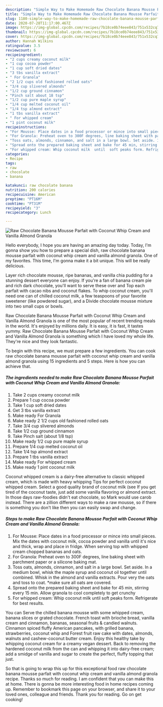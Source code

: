 ```yaml
---
description: "Simple Way to Make Homemade Raw Chocolate Banana Mousse Parfait with Coconut Whip Cream and Vanilla Almond Granola"
title: "Simple Way to Make Homemade Raw Chocolate Banana Mousse Parfait with Coconut Whip Cream and Vanilla Almond Granola"
slug: 1180-simple-way-to-make-homemade-raw-chocolate-banana-mousse-parfait-with-coconut-whip-cream-and-vanilla-almond-granola
date: 2020-07-28T11:17:00.467Z
image: https://img-global.cpcdn.com/recipes/7b18ce0b74eee843/751x532cq70/raw-chocolate-banana-mousse-parfait-with-coconut-whip-cream-and-vanilla-almond-granola-recipe-main-photo.jpg
thumbnail: https://img-global.cpcdn.com/recipes/7b18ce0b74eee843/751x532cq70/raw-chocolate-banana-mousse-parfait-with-coconut-whip-cream-and-vanilla-almond-granola-recipe-main-photo.jpg
cover: https://img-global.cpcdn.com/recipes/7b18ce0b74eee843/751x532cq70/raw-chocolate-banana-mousse-parfait-with-coconut-whip-cream-and-vanilla-almond-granola-recipe-main-photo.jpg
author: Hannah Wilkins
ratingvalue: 3.5
reviewcount: 6
recipeingredient:
- "2 cups creamy coconut milk"
- "1 cup cocoa powder"
- "1 cup soft dried dates"
- "3 tbs vanilla extract"
- " For Granola"
- "2 1/2 cups old fashioned rolled oats"
- "3/4 cup slivered almonds"
- "1/2 cup ground cinnamon"
- "Pinch salt about 18 tsp"
- "1/2 cup pure maple syrup"
- "1/4 cup melted coconut oil"
- "1/4 tsp almond extract"
- "1 tbs vanilla extract"
- " For whipped cream"
- "1 pint coconut milk"
recipeinstructions:
- "For Mousse: Place dates in a food processor or mince into small pieces. Mix the dates with coconut milk, cocoa powder and vanilla until it&#39;s nice and thick, wrap and place in fridge. When serving top with whipped cream chopped bananas and oats."
- "For Granola: Preheat oven to 300F degrees, line baking sheet with parchment paper or a silicone baking mat."
- "Toss oats, almonds, cinnamon, and salt in a large bowl. Set aside. In a medium bowl, whisk the maple syrup and coconut oil together until combined. Whisk in the almond and vanilla extracts. Pour very the oats and toss to coat. *make sure all oats are covered."
- "Spread onto the prepared baking sheet and bake for 45 min, stirring every 15 min. Allow granola to cool completely to get crunchy"
- "For whipped cream: Whip coconut milk  until  soft peaks form. Refrigerate for best results."
categories:
- Recipe
tags:
- raw
- chocolate
- banana

katakunci: raw chocolate banana 
nutrition: 200 calories
recipecuisine: American
preptime: "PT16M"
cooktime: "PT31M"
recipeyield: "3"
recipecategory: Lunch

---
```



![Raw Chocolate Banana Mousse Parfait with Coconut Whip Cream and Vanilla Almond Granola](https://img-global.cpcdn.com/recipes/7b18ce0b74eee843/751x532cq70/raw-chocolate-banana-mousse-parfait-with-coconut-whip-cream-and-vanilla-almond-granola-recipe-main-photo.jpg)

Hello everybody, I hope you are having an amazing day today. Today, I'm gonna show you how to prepare a special dish, raw chocolate banana mousse parfait with coconut whip cream and vanilla almond granola. One of my favorites. This time, I'm gonna make it a bit unique. This will be really delicious.

Layer rich chocolate mousse, ripe bananas, and vanilla chia pudding for a stunning dessert everyone can enjoy. If you&#39;re a fan of banana cream pie and rich dark chocolate, you&#39;ll want to serve these over and Top each parfait with cacao nibs and coconut flakes. To whip coconut cream, you&#39;ll need one can of chilled coconut milk, a few teaspoons of your favorite sweetener (like powdered sugar), and a Divide chocolate mousse mixture into two small cups or bowls.

Raw Chocolate Banana Mousse Parfait with Coconut Whip Cream and Vanilla Almond Granola is one of the most popular of recent trending meals in the world. It's enjoyed by millions daily. It is easy, it is fast, it tastes yummy. Raw Chocolate Banana Mousse Parfait with Coconut Whip Cream and Vanilla Almond Granola is something which I have loved my whole life. They're nice and they look fantastic.


To begin with this recipe, we must prepare a few ingredients. You can cook raw chocolate banana mousse parfait with coconut whip cream and vanilla almond granola using 15 ingredients and 5 steps. Here is how you can achieve that.

<!--inarticleads1-->

##### The ingredients needed to make Raw Chocolate Banana Mousse Parfait with Coconut Whip Cream and Vanilla Almond Granola:

1. Take 2 cups creamy coconut milk
1. Prepare 1 cup cocoa powder
1. Take 1 cup soft dried dates
1. Get 3 tbs vanilla extract
1. Make ready  For Granola
1. Make ready 2 1/2 cups old fashioned rolled oats
1. Take 3/4 cup slivered almonds
1. Take 1/2 cup ground cinnamon
1. Take Pinch salt (about 1/8 tsp)
1. Make ready 1/2 cup pure maple syrup
1. Prepare 1/4 cup melted coconut oil
1. Take 1/4 tsp almond extract
1. Prepare 1 tbs vanilla extract
1. Make ready  For whipped cream
1. Make ready 1 pint coconut milk


Coconut whipped cream is a dairy-free alternative to classic whipped cream, which is made with heavy whipping Tips for perfect coconut whipped cream. Select a good quality brand of coconut milk (see If you get tired of the coconut taste, just add some vanilla flavoring or almond extract. In those days raw-foodies didn&#39;t eat chocolate, so Mark would use carob instead. There are a zillion different ways to make a raw mousse, so if there is something you don&#39;t like then you can easily swap and change. 

<!--inarticleads2-->

##### Steps to make Raw Chocolate Banana Mousse Parfait with Coconut Whip Cream and Vanilla Almond Granola:

1. For Mousse: Place dates in a food processor or mince into small pieces. Mix the dates with coconut milk, cocoa powder and vanilla until it&#39;s nice and thick, wrap and place in fridge. When serving top with whipped cream chopped bananas and oats.
1. For Granola: Preheat oven to 300F degrees, line baking sheet with parchment paper or a silicone baking mat.
1. Toss oats, almonds, cinnamon, and salt in a large bowl. Set aside. In a medium bowl, whisk the maple syrup and coconut oil together until combined. Whisk in the almond and vanilla extracts. Pour very the oats and toss to coat. *make sure all oats are covered.
1. Spread onto the prepared baking sheet and bake for 45 min, stirring every 15 min. Allow granola to cool completely to get crunchy
1. For whipped cream: Whip coconut milk  until  soft peaks form. Refrigerate for best results.


You can Serve the chilled banana mousse with some whipped cream, banana slices or grated chocolate. French toast with brioche bread, vanilla cream and cinnamon, bananas, seasonal fruits &amp; candied walnuts. Cinnamon spiced fluffy American pancakes, with grilled banana, strawberries, coconut whip and Forest fruit raw cake with dates, almonds, walnuts and cashew-coconut butter cream. Enjoy this healthy take by whipping coconut cream for a creamy vegan dessert. Back to removing the hardened coconut milk from the can and whipping it into dairy-free cream; add a smidge of vanilla and sugar to create the perfect, fluffy topping that just. 

So that is going to wrap this up for this exceptional food raw chocolate banana mousse parfait with coconut whip cream and vanilla almond granola recipe. Thanks so much for reading. I am confident that you can make this at home. There is gonna be more interesting food in home recipes coming up. Remember to bookmark this page on your browser, and share it to your loved ones, colleague and friends. Thank you for reading. Go on get cooking!
